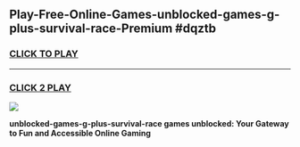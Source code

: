 
## Play-Free-Online-Games-unblocked-games-g-plus-survival-race-Premium #dqztb
<h3>
<a href="https://premium.freeplayer.one?title=unblocked-games-g-plus-survival-race&ref=8M">CLICK TO PLAY</a></h3>
<hr>

<h3>
<a href="https://premium.freeplayer.one?title=unblocked-games-g-plus-survival-race&ref=8M">CLICK 2 PLAY</a>
  
</h3>

<a href="https://premium.freeplayer.one?title=unblocked-games-g-plus-survival-race&ref=8M"><img src="https://clearcache.store/games.png"></a>


**unblocked-games-g-plus-survival-race games unblocked: Your Gateway to Fun and Accessible Online Gaming**
